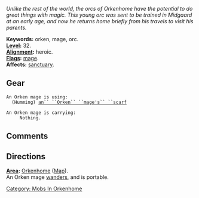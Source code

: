 *Unlike the rest of the world, the orcs of Orkenhome have the potential
to do great things with magic. This young orc was sent to be trained in
Midgaard at an early age, and now he returns home briefly from his
travels to visit his parents.*

**Keywords:** orken, mage, orc.  
**[Level](Level "wikilink"):** 32.  
**[Alignment](Alignment "wikilink"):** heroic.  
**[Flags](:Category:_Mob_Types "wikilink"):**
[mage](Spellcasting_Mobs "wikilink").  
**Affects:** [sanctuary](Sanctuary "wikilink").  

## Gear

`An Orken mage is using:`  
<worn around neck>`  (Humming) `[`an`` ``Orken`` ``mage's`` ``scarf`](Orken_Mage's_Scarf "wikilink")

`An Orken mage is carrying:`  
`     Nothing.`

## Comments

## Directions

**[Area](:Category:_Areas "wikilink"):**
[Orkenhome](:Category:_Orkenhome "wikilink")
([Map](Orkenhome_Map "wikilink")).  
An Orken mage [wanders](Wandering_Mobs "wikilink"), and is portable.  

[Category: Mobs In Orkenhome](Category:_Mobs_In_Orkenhome "wikilink")
